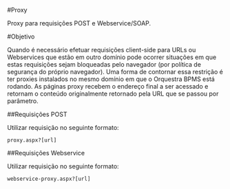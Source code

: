 #Proxy

Proxy para requisições POST e Webservice/SOAP.

#Objetivo

Quando é necessário efetuar requisições client-side para URLs ou Webservices que estão em outro domínio pode ocorrer situações em que estas requisições sejam bloqueadas pelo navegador (por política de segurança do próprio navegador).
Uma forma de contornar essa restrição é ter proxies instalados no mesmo domínio em que o Orquestra BPMS está rodando.
As páginas proxy recebem o endereço final a ser acessado e retornam o conteúdo originalmente retornado pela URL que se passou por parâmetro.

##Requisições POST

Utilizar requisição no seguinte formato:

```
proxy.aspx?[url]
```

##Requisições Webservice

Utilizar requisição no seguinte formato:

```
webservice-proxy.aspx?[url]
```

